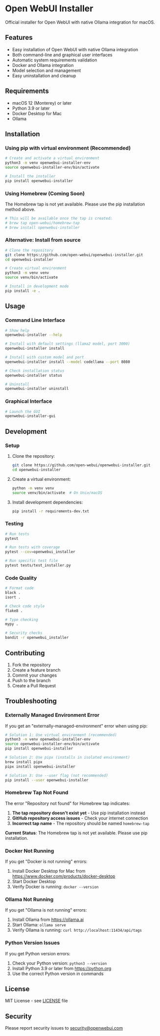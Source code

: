 # Open WebUI Installer

Official installer for Open WebUI with native Ollama integration for macOS.

## Features

- Easy installation of Open WebUI with native Ollama integration
- Both command-line and graphical user interfaces
- Automatic system requirements validation
- Docker and Ollama integration
- Model selection and management
- Easy uninstallation and cleanup

## Requirements

- macOS 12 (Monterey) or later
- Python 3.9 or later
- Docker Desktop for Mac
- Ollama

## Installation

### Using pip with virtual environment (Recommended)

```bash
# Create and activate a virtual environment
python3 -m venv openwebui-installer-env
source openwebui-installer-env/bin/activate

# Install the installer
pip install openwebui-installer
```

### Using Homebrew (Coming Soon)

The Homebrew tap is not yet available. Please use the pip installation method above.

```bash
# This will be available once the tap is created:
# brew tap open-webui/homebrew-tap
# brew install openwebui-installer
```

### Alternative: Install from source

```bash
# Clone the repository
git clone https://github.com/open-webui/openwebui-installer.git
cd openwebui-installer

# Create virtual environment
python3 -m venv venv
source venv/bin/activate

# Install in development mode
pip install -e .
```

## Usage

### Command Line Interface

```bash
# Show help
openwebui-installer --help

# Install with default settings (llama2 model, port 3000)
openwebui-installer install

# Install with custom model and port
openwebui-installer install --model codellama --port 8080

# Check installation status
openwebui-installer status

# Uninstall
openwebui-installer uninstall
```

### Graphical Interface

```bash
# Launch the GUI
openwebui-installer-gui
```

## Development

### Setup

1. Clone the repository:
   ```bash
   git clone https://github.com/open-webui/openwebui-installer.git
   cd openwebui-installer
   ```

2. Create a virtual environment:
   ```bash
   python -m venv venv
   source venv/bin/activate  # On Unix/macOS
   ```

3. Install development dependencies:
   ```bash
   pip install -r requirements-dev.txt
   ```

### Testing

```bash
# Run tests
pytest

# Run tests with coverage
pytest --cov=openwebui_installer

# Run specific test file
pytest tests/test_installer.py
```

### Code Quality

```bash
# Format code
black .
isort .

# Check code style
flake8 .

# Type checking
mypy .

# Security checks
bandit -r openwebui_installer
```

## Contributing

1. Fork the repository
2. Create a feature branch
3. Commit your changes
4. Push to the branch
5. Create a Pull Request

## Troubleshooting

### Externally Managed Environment Error

If you get an "externally-managed-environment" error when using pip:

```bash
# Solution 1: Use virtual environment (recommended)
python3 -m venv openwebui-installer-env
source openwebui-installer-env/bin/activate
pip install openwebui-installer

# Solution 2: Use pipx (installs in isolated environment)
brew install pipx
pipx install openwebui-installer

# Solution 3: Use --user flag (not recommended)
pip install --user openwebui-installer
```

### Homebrew Tap Not Found

The error "Repository not found" for Homebrew tap indicates:

1. **The tap repository doesn't exist yet** - Use pip installation instead
2. **GitHub repository access issues** - Check your internet connection
3. **Incorrect tap name** - The repository should be named `homebrew-tap`

**Current Status**: The Homebrew tap is not yet available. Please use pip installation.

### Docker Not Running

If you get "Docker is not running" errors:

1. Install Docker Desktop for Mac from https://www.docker.com/products/docker-desktop
2. Start Docker Desktop
3. Verify Docker is running: `docker --version`

### Ollama Not Running

If you get "Ollama is not running" errors:

1. Install Ollama from https://ollama.ai
2. Start Ollama: `ollama serve`
3. Verify Ollama is running: `curl http://localhost:11434/api/tags`

### Python Version Issues

If you get Python version errors:

1. Check your Python version: `python3 --version`
2. Install Python 3.9 or later from https://python.org
3. Use the correct Python version in commands

## License

MIT License - see [LICENSE](LICENSE) file

## Security

Please report security issues to security@openwebui.com